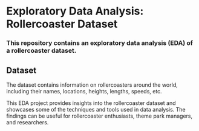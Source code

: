 # Exploratory Data Analysis: Rollercoaster Dataset

### This repository contains an exploratory data analysis (EDA) of a rollercoaster dataset.

## Dataset
The dataset contains information on rollercoasters around the world, including their names, locations, heights, lengths, speeds, etc.

This EDA project provides insights into the rollercoaster dataset and showcases some of the techniques and tools used in data analysis. The findings can be useful for rollercoaster enthusiasts, theme park managers, and researchers.
